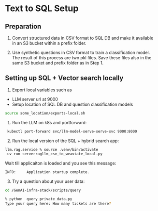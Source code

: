 # Text to SQL Setup

## Preparation

1. Convert structured data in CSV format to SQL DB and make it available in an S3 bucket within a prefix folder.

2. Use synthetic questions in CSV format to train a classification model. The result of 
this process are two pkl files. Save these files also in the same S3 bucket and prefix folder
as in Step 1.


## Setting up SQL + Vector search locally

1. Export local variables such as 

- LLM server url at 9000
- Setup location of SQL DB and question classification models

```sh	
source some_location/exports-local.sh
```

1. Run the LLM on k8s and portforward:

```sh	
 kubectl port-forward svc/llm-model-serve-serve-svc 9000:8000
```	

2. Run the local version of the SQL + hybrid search app:

```sh	
llm.rag.service % source .venv/bin/activate   
 uv run serverragllm_csv_to_weaviate_local.py
```	

Wait till applicaiton is loaded and you see this message:
```sh	
INFO:     Application startup complete.
```

3. Try a question about your user data: 

```sh	
cd /GenAI-infra-stack/scripts/query
```	

```sh	
% python  query_private_data.py
Type your query here: How many tickets are there? 
```
